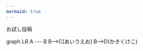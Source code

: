```yaml
---
mermaid: true
---
```


お試し投稿

<div class="mermaid">
graph LR
    A --- B
    B-->C[あいうえお]
    B-->D(かきくけこ)
</div>
